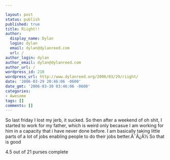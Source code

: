 ```yaml
---

layout: post
status: publish
published: true
title: Riight!!
author:
  display_name: Dylan
  login: dylan
  email: dylan@dylanreed.com
  url: /
author_login: dylan
author_email: dylan@dylanreed.com
author_url: /
wordpress_id: 210
wordpress_url: http://www.dylanreed.org/2006/03/29/riight/
date: '2006-03-29 20:46:06 -0600'
date_gmt: '2006-03-30 03:46:06 -0600'
categories:
- Awesome
tags: []
comments: []
---
```


So last friday I lost my jerb, it sucked. So then after a weekend of oh shit, I started to work for my father, which is weird only becasue I am working for him in a capacity that i have never done before. I am basically taking little parts of a lot of jobs enabling people to do their jobs better.Ã¯Â¿Â½ So that is good

4.5 out of 21 purses complete

